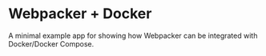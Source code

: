 # Webpacker + Docker

A minimal example app for showing how Webpacker can be integrated with Docker/Docker Compose.

